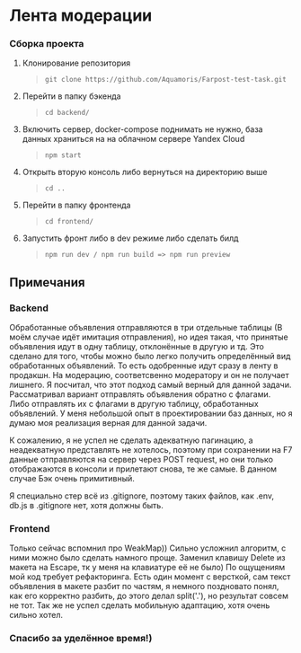 # Лента модерации

### Сборка проекта

1. Клонирование репозитория
    > ```git clone https://github.com/Aquamoris/Farpost-test-task.git```
2. Перейти в папку бэкенда
    > ```cd backend/```
3. Включить сервер, docker-compose поднимать не нужно, база данных храниться на
на облачном сервере Yandex Cloud
    > ```npm start```
4. Открыть вторую консоль либо вернуться на директорию выше
    > ```cd ..```
5. Перейти в папку фронтенда
   > ```cd frontend/```
6. Запустить фронт либо в dev режиме либо сделать билд
   > ```npm run dev / npm run build => npm run preview```

## Примечания

### Backend
Обработанные объявления отправляются в три отдельные таблицы (В моём случае идёт имитация
отправления), но идея такая, что принятые объявления идут в одну таблицу, отклонённые в
другую и тд. Это сделано для того, чтобы можно было легко получить определённый вид
обработанных объявлений. То есть одобренные идут сразу в ленту в продакшн. На модерацию, соответсвенно
модератору и он не получает лишнего. Я посчитал, что этот подход самый верный для данной задачи.
Рассматривал вариант отправлять объявления обратно с флагами. Либо отправлять их с флагами в другую таблицу, 
обработанных объявлений. У меня небольшой опыт в проектировании баз данных, но я думаю моя 
реализация верная для данной задачи.

К сожалению, я не успел не сделать адекватную пагинацию, а неадекватную представлять
не хотелось, поэтому при сохранении на F7 данные отправляются на сервер через
POST request, но они только отображаются в консоли и прилетают снова, те же самые.
В данном случае Бэк очень примитивный.

Я специально стер всё из .gitignore, поэтому таких
файлов, как .env, db.js в .gitignore нет, хотя должны быть.

### Frontend
Только сейчас вспомнил про WeakMap)) Сильно усложнил алгоритм, с ними можно было сделать намного проще.
Заменил клавишу Delete из макета на Escape, тк у меня на клавиатуре её не было)
По ощущениям мой код требует рефакторинга.
Есть один момент с версткой, сам текст объявления в макете разбит по частям, я немного
поздновато понял, как его корректно разбить, до этого делал split('.'), но результат
совсем не тот.
Так же не успел сделать мобильную адаптацию, хотя очень сильно хотел.

### Спасибо за уделённое время!)